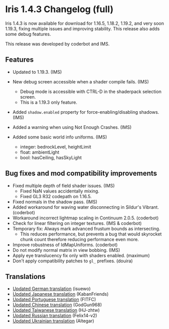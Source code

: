 # Iris 1.4.3 Changelog (full)

Iris 1.4.3 is now available for download for 1.16.5, 1.18.2, 1.19.2, and very soon 1.19.3, fixing multiple issues and improving stability.
This release also adds some debug features.

This release was developed by coderbot and IMS.

## Features

- Updated to 1.19.3. (IMS)

- New debug screen accessible when a shader compile fails. (IMS)
  - Debug mode is accessible with CTRL-D in the shaderpack selection screen.
  - This is a 1.19.3 only feature.
- Added `shadow.enabled` property for force-enabling/disabling shadows. (IMS)
- Added a warning when using Not Enough Crashes. (IMS)
- Added some basic world info uniforms. (IMS)
  - integer: bedrockLevel, heightLimit
  - float: ambientLight
  - bool: hasCeiling, hasSkyLight

## Bug fixes and mod compatibility improvements

- Fixed multiple depth of field shader issues. (IMS)
  - Fixed NaN values accidentally mixing.
  - Fixed GL3 R32 codepath on 1.16.5.
- Fixed normals in the shadow pass. (IMS)
- Added workaround for waving water disconnecting in Sildur's Vibrant. (coderbot)
- Workaround incorrect lightmap scaling in Continuum 2.0.5. (coderbot)
- Check for linear filtering on integer textures. (IMS & coderbot)
- Temporary fix: Always mark advanced frustum bounds as intersecting.
  - This reduces performance, but prevents a bug that would skyrocket chunk count therefore reducing performance even more.
- Improve robustness of IdMapUniforms. (coderbot)
- Do not modify normal matrix in view bobbing. (IMS)
- Apply eye translucency fix only with shaders enabled. (maximum)
- Don't apply compatibility patches to `gl_` prefixes. (douira)

## Translations

- [Updated German translation](https://github.com/IrisShaders/Iris/pull/1701) (isuewo)
- [Updated Japanese translation](https://github.com/IrisShaders/Iris/pull/1704) (KabanFriends)
- [Updated Portuguese translation](https://github.com/IrisShaders/Iris/pull/1720) (FITFC)
- [Updated Chinese translation](https://github.com/IrisShaders/Iris/pull/1734) (GodGun968)
- [Updated Taiwanese translation](https://github.com/IrisShaders/Iris/pull/1754) (HJ-zhtw)
- [Updated Russian translation](https://github.com/IrisShaders/Iris/pull/1741) (Felix14-v2)
- [Updated Ukrainian translation](https://github.com/IrisShaders/Iris/pull/1742) (Altegar)
